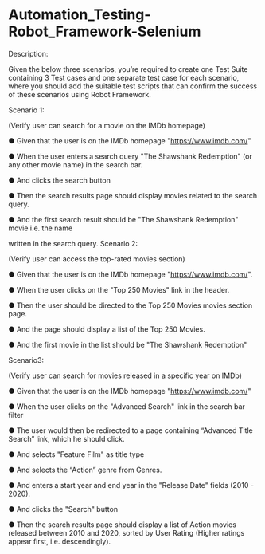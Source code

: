 # Automation_Testing-Robot_Framework-Selenium

Description:

Given the below three scenarios, you’re required to create one Test Suite containing 3 Test cases and one separate test case for each scenario, where you should add the suitable test scripts that can confirm the success of these scenarios using Robot Framework.

Scenario 1:

(Verify user can search for a movie on the IMDb homepage)

● Given that the user is on the IMDb homepage "https://www.imdb.com/"

● When the user enters a search query "The Shawshank Redemption" (or any other movie
name) in the search bar.

● And clicks the search button

● Then the search results page should display movies related to the search query.

● And the first search result should be "The Shawshank Redemption" movie i.e. the name

written in the search query.
Scenario 2: 

(Verify user can access the top-rated movies section)

● Given that the user is on the IMDb homepage "https://www.imdb.com/".

● When the user clicks on the "Top 250 Movies" link in the header.


● Then the user should be directed to the Top 250 Movies movies section page.

● And the page should display a list of the Top 250 Movies.

● And the first movie in the list should be "The Shawshank Redemption"

Scenario3:

(Verify user can search for movies released in a specific year on IMDb)

● Given that the user is on the IMDb homepage "https://www.imdb.com/"

● When the user clicks on the "Advanced Search" link in the search bar filter

● The user would then be redirected to a page containing “Advanced Title Search” link,
which he should click.

● And selects "Feature Film" as title type

● And selects the “Action” genre from Genres.

● And enters a start year and end year in the "Release Date" fields (2010 - 2020).

● And clicks the "Search" button

● Then the search results page should display a list of Action movies released between
2010 and 2020, sorted by User Rating (Higher ratings appear first, i.e. descendingly).
